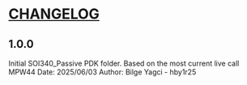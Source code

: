 # [CHANGELOG](https://keepachangelog.com/en/1.0.0/)

## 1.0.0
Initial SOI340_Passive PDK folder. Based on the most current live call MPW44
Date: 2025/06/03
Author: Bilge Yagci - hby1r25